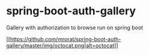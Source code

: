 # spring-boot-auth-gallery
Gallery with authorization to browse run on spring boot

[[https://github.com/mrorat/spring-boot-auth-gallery/master/img/octocat.png|alt=octocat]]
